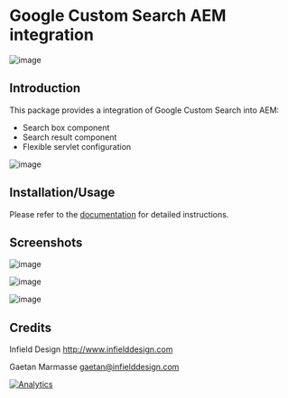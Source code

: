 # Google Custom Search AEM integration

![image](https://raw.github.com/infielddesign/aem-id-googlesearch/master/documents/wiki/images/componentsOnPage.png)   

## Introduction

This package provides a integration of Google Custom Search into AEM:

- Search box component
- Search result component
- Flexible servlet configuration

![image](https://raw.github.com/infielddesign/aem-id-googlesearch/master/documents/wiki/images/componentsHighlight.png)

## Installation/Usage

Please refer to the [documentation](http://www.infielddesign.com/technology/adobe-experience-manager/google-custom-search/documentation/) for detailed instructions.

## Screenshots

![image](https://raw.github.com/infielddesign/aem-id-googlesearch/master/documents/wiki/images/cseTurnedOn.png)

![image](https://raw.github.com/infielddesign/aem-id-googlesearch/master/documents/wiki/images/osgiConfig.png)

![image](https://raw.github.com/infielddesign/aem-id-googlesearch/master/documents/wiki/images/servletRawResult.png)

## Credits

Infield Design 
http://www.infielddesign.com

Gaetan Marmasse
gaetan@infielddesign.com

[![Analytics](https://ga-beacon.appspot.com/UA-47888627-1/aem-id-googlesearch/readme)](https://github.com/infielddesign/aem-id-googlesearch)